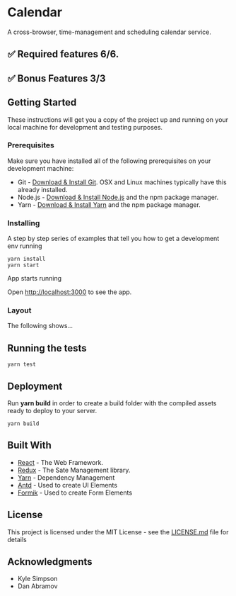 # Calendar

A cross-browser, time-management and scheduling calendar service.

## ✅ Required features 6/6.

## ✅ Bonus Features 3/3

## Getting Started

These instructions will get you a copy of the project up and running on your local machine for development and testing purposes.

### Prerequisites

Make sure you have installed all of the following prerequisites on your development machine:

- Git - [Download & Install Git](https://git-scm.com/downloads). OSX and Linux machines typically have this already installed.
- Node.js - [Download & Install Node.js](https://nodejs.org/en/download/) and the npm package manager.
- Yarn - [Download & Install Yarn](https://yarnpkg.com/en/docs/install#windows-stable) and the npm package manager.

### Installing

A step by step series of examples that tell you how to get a development env running

```
yarn install
yarn start
```

App starts running

Open [http://localhost:3000](http://localhost:3000) to see the app.

### Layout

The following shows...

## Running the tests

```
yarn test
```

## Deployment

Run **yarn build** in order to create a build folder with the compiled assets ready to deploy to your server.

```
yarn build
```

## Built With

- [React](https://reactjs.org/) - The Web Framework.
- [Redux](https://react-redux.js.org/) - The Sate Management library.
- [Yarn](https://yarnpkg.com) - Dependency Management
- [Antd](https://rometools.github.io/rome/) - Used to create UI Elements
- [Formik](https://jaredpalmer.com/formik) - Used to create Form Elements

## License

This project is licensed under the MIT License - see the [LICENSE.md](LICENSE.md) file for details

## Acknowledgments

- Kyle Simpson
- Dan Abramov
